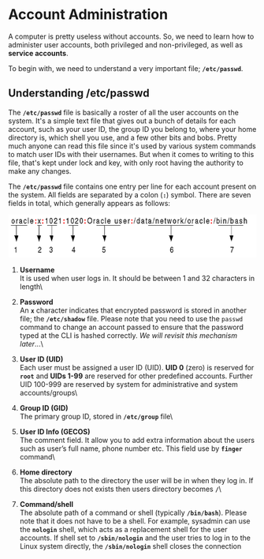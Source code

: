 # Account Administration

A computer is pretty useless without accounts. So, we need to learn how to administer user accounts, both privileged and non-privileged, as well as **service accounts**.

To begin with, we need to understand a very important file; **`/etc/passwd`**.

###

## Understanding /etc/passwd

The **`/etc/passwd`** file is basically a roster of all the user accounts on the system. It's a simple text file that gives out a bunch of details for each account, such as your user ID, the group ID you belong to, where your home directory is, which shell you use, and a few other bits and bobs. Pretty much anyone can read this file since it's used by various system commands to match user IDs with their usernames. But when it comes to writing to this file, that's kept under lock and key, with only root having the authority to make any changes.

The **`/etc/passwd`** file contains one entry per line for each account present on the system. All fields are separated by a colon (**`:`**) symbol. There are seven fields in total, which generally appears as follows:

![Example /etc/passwd entry](<../../../../../.gitbook/assets/image (92).png>)

1. **Username**\
   It is used when user logs in. It should be between 1 and 32 characters in length\

2. **Password**\
   An **`x`** character indicates that encrypted password is stored in another file; the **`/etc/shadow`** file. Please note that you need to use the `passwd` command to change an account passed to ensure that the password typed at the CLI is hashed correctly. _We will revisit this mechanism later_...\

3. **User ID (UID)**\
   Each user must be assigned a user ID (UID). **UID 0** (zero) is reserved for **`root`** and **UIDs 1-99** are reserved for other predefined accounts. Further UID 100-999 are reserved by system for administrative and system accounts/groups\

4. **Group ID (GID)**\
   The primary group ID, stored in **`/etc/group`** file\

5. **User ID Info (GECOS)**\
   The comment field. It allow you to add extra information about the users such as user’s full name, phone number etc. This field use by **`finger`** command\

6. **Home directory**\
   The absolute path to the directory the user will be in when they log in. If this directory does not exists then users directory becomes **`/`**\

7. **Command/shell**\
   The absolute path of a command or shell (typically **`/bin/bash`**). Please note that it does not have to be a shell. For example, sysadmin can use the **`nologin`** shell, which acts as a replacement shell for the user accounts. If shell set to **`/sbin/nologin`** and the user tries to log in to the Linux system directly, the **`/sbin/nologin`** shell closes the connection
